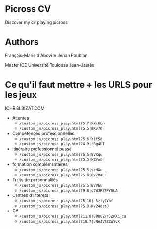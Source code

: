 # Picross CV
Discover my cv playing picross

# Authors

François-Marie d'Aboville
Jehan Poublan

Master ICE
Université Toulouse Jean-Jaurès

# Ce qu'il faut mettre + les URLS pour les jeux

ICHRISI.BIZAT.COM

* Attentes
    * `/custom_js/picross_play.html?5.7|XXx6bn`		
    * `/custom_js/picross_play.html?5.5|8Kv70`
* Compétences professionnelles
    * `/custom_js/picross_play.html?5.6|Y1f5d`
    * `/custom_js/picross_play.html?4.9|rBg4UI`
* itinéraire professionnel passé
    * `/custom_js/picross_play.html?5.5|8VXqu`
    *	`/custom_js/picross_play.html?5.5|kZVw0`
* formation complémentaires
    * `/custom_js/picross_play.html?5.5|szdXu`
    * `/custom_js/picross_play.html?5.8|8VZM4Cu`
* Traits de personnalités		
    * `/custom_js/picross_play.html?5.5|EVVEu`
    * `/custom_js/picross_play.html?9.8|s7WJRZZPYGLA`
* Centres d'interets		
    * `/custom_js/picross_play.html?5.10|-Szty9Ybf`
    * `/custom_js/picross_play.html?5.9|Kv24dsz8`
* CV
    * `/custom_js/picross_play.html?11.8|888uZxrJZRXC_cu`
    * `/custom_js/picross_play.html?10.7|vNeJVZZZWYvK`
